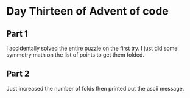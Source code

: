 # Day Thirteen of Advent of code

## Part 1

I accidentally solved the entire puzzle on the first try. I just did some
symmetry math on the list of points to get them folded.

## Part 2

Just increased the number of folds then printed out the ascii message.
